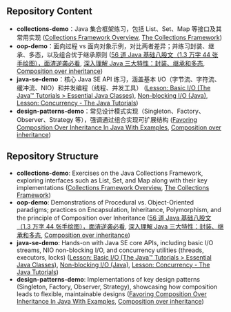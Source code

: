 ## Repository Content

- **collections-demo**：Java 集合框架练习，包括 List、Set、Map 等接口及其常用实现 ([Collections Framework Overview](https://docs.oracle.com/javase/8/docs/technotes/guides/collections/overview.html?utm_source=chatgpt.com), [The Collections Framework](https://docs.oracle.com/javase/8/docs/technotes/guides/collections/?utm_source=chatgpt.com))
- **oop-demo**：面向过程 vs 面向对象示例，对比两者差异；并练习封装、继承、多态，以及组合优于继承原则 ([56 道 Java 基础八股文（1.3 万字 44 张手绘图），面渣逆袭必看](https://javabetter.cn/sidebar/sanfene/javase.html?utm_source=chatgpt.com), [深入理解 Java 三大特性：封装、继承和多态](https://javabetter.cn/oo/encapsulation-inheritance-polymorphism.html?utm_source=chatgpt.com), [Composition over inheritance](https://en.wikipedia.org/wiki/Composition_over_inheritance?utm_source=chatgpt.com))
- **java-se-demo**：核心 Java SE API 练习，涵盖基本 I/O（字节流、字符流、缓冲流、NIO）和并发编程（线程、并发工具） ([Lesson: Basic I/O (The Java™ Tutorials > Essential Java Classes)](https://docs.oracle.com/javase/tutorial/essential/io/index.html?utm_source=chatgpt.com), [Non-blocking I/O (Java)](https://en.wikipedia.org/wiki/Non-blocking_I/O_%28Java%29?utm_source=chatgpt.com), [Lesson: Concurrency - The Java Tutorials](https://docs.oracle.com/javase/tutorial/essential/concurrency/?utm_source=chatgpt.com))
- **design-patterns-demo**：常见设计模式实现（Singleton、Factory、Observer、Strategy 等），强调通过组合实现可扩展结构 ([Favoring Composition Over Inheritance In Java With Examples](https://www.geeksforgeeks.org/favoring-composition-over-inheritance-in-java-with-examples/?utm_source=chatgpt.com), [Composition over inheritance](https://en.wikipedia.org/wiki/Composition_over_inheritance?utm_source=chatgpt.com))

## Repository Structure

- **collections-demo**: Exercises on the Java Collections Framework, exploring interfaces such as List, Set, and Map along with their key implementations ([Collections Framework Overview](https://docs.oracle.com/javase/8/docs/technotes/guides/collections/overview.html?utm_source=chatgpt.com), [The Collections Framework](https://docs.oracle.com/javase/8/docs/technotes/guides/collections/?utm_source=chatgpt.com))
- **oop-demo**: Demonstrations of Procedural vs. Object-Oriented paradigms; practices on Encapsulation, Inheritance, Polymorphism, and the principle of Composition over Inheritance ([56 道 Java 基础八股文（1.3 万字 44 张手绘图），面渣逆袭必看](https://javabetter.cn/sidebar/sanfene/javase.html?utm_source=chatgpt.com), [深入理解 Java 三大特性：封装、继承和多态](https://javabetter.cn/oo/encapsulation-inheritance-polymorphism.html?utm_source=chatgpt.com), [Composition over inheritance](https://en.wikipedia.org/wiki/Composition_over_inheritance?utm_source=chatgpt.com))
- **java-se-demo**: Hands-on with Java SE core APIs, including basic I/O streams, NIO non-blocking I/O, and concurrency utilities (threads, executors, locks) ([Lesson: Basic I/O (The Java™ Tutorials > Essential Java Classes)](https://docs.oracle.com/javase/tutorial/essential/io/index.html?utm_source=chatgpt.com), [Non-blocking I/O (Java)](https://en.wikipedia.org/wiki/Non-blocking_I/O_%28Java%29?utm_source=chatgpt.com), [Lesson: Concurrency - The Java Tutorials](https://docs.oracle.com/javase/tutorial/essential/concurrency/?utm_source=chatgpt.com))
- **design-patterns-demo**: Implementations of key design patterns (Singleton, Factory, Observer, Strategy), showcasing how composition leads to flexible, maintainable designs ([Favoring Composition Over Inheritance In Java With Examples](https://www.geeksforgeeks.org/favoring-composition-over-inheritance-in-java-with-examples/?utm_source=chatgpt.com), [Composition over inheritance](https://en.wikipedia.org/wiki/Composition_over_inheritance?utm_source=chatgpt.com))

